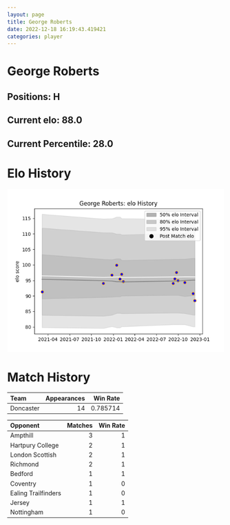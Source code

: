 ```yaml
---  
layout: page  
title: George Roberts  
date: 2022-12-18 16:19:43.419421  
categories: player  
---
```

# George Roberts

## Positions: H

## Current elo: 88.0

## Current Percentile: 28.0

# Elo History


![elo history](history_GeorgeRoberts.png)
# Match History


| Team      |   Appearances |   Win Rate |
|:----------|--------------:|-----------:|
| Doncaster |            14 |   0.785714 |

| Opponent            |   Matches |   Win Rate |
|:--------------------|----------:|-----------:|
| Ampthill            |         3 |          1 |
| Hartpury College    |         2 |          1 |
| London Scottish     |         2 |          1 |
| Richmond            |         2 |          1 |
| Bedford             |         1 |          1 |
| Coventry            |         1 |          0 |
| Ealing Trailfinders |         1 |          0 |
| Jersey              |         1 |          1 |
| Nottingham          |         1 |          0 |